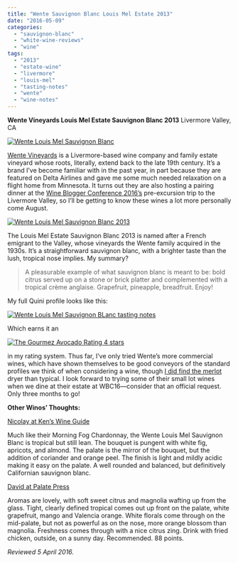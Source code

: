 ```yaml
---
title: "Wente Sauvignon Blanc Louis Mel Estate 2013"
date: "2016-05-09"
categories: 
  - "sauvignon-blanc"
  - "white-wine-reviews"
  - "wine"
tags: 
  - "2013"
  - "estate-wine"
  - "livermore"
  - "louis-mel"
  - "tasting-notes"
  - "wente"
  - "wine-notes"
---
```


**Wente Vineyards Louis Mel Estate Sauvignon Blanc 2013** Livermore Valley, CA

[![Wente Louis Mel Sauvignon Blanc](http://s3.amazonaws.com/thegourmez-wpmedia/2016/04/WenteSavBlanc01-395x500.jpg)](http://s3.amazonaws.com/thegourmez-wpmedia/2016/04/WenteSavBlanc01.jpg)

[Wente Vineyards](http://www.wentevineyards.com/) is a Livermore-based wine company and family estate vineyard whose roots, literally, extend back to the late 19th century. It’s a brand I’ve become familiar with in the past year, in part because they are featured on Delta Airlines and gave me some much needed relaxation on a flight home from Minnesota. It turns out they are also hosting a pairing dinner at the [Wine Blogger Conference 2016’s](http://winebloggersconference.org/excursions/) pre-excursion trip to the Livermore Valley, so I’ll be getting to know these wines a lot more personally come August.

[![Wente Louis Mel Sauvignon Blanc 2013](http://s3.amazonaws.com/thegourmez-wpmedia/2016/04/WenteSavBlanc02-334x500.jpg)](http://s3.amazonaws.com/thegourmez-wpmedia/2016/04/WenteSavBlanc02.jpg)

The Louis Mel Estate Sauvignon Blanc 2013 is named after a French emigrant to the Valley, whose vineyards the Wente family acquired in the 1930s. It’s a straightforward sauvignon blanc, with a brighter taste than the lush, tropical nose implies. My summary?

> A pleasurable example of what sauvignon blanc is meant to be: bold citrus served up on a stone or brick platter and complemented with a tropical crème anglaise. Grapefruit, pineapple, breadfruit. Enjoy!

My full Quini profile looks like this:

[![Wente Louis Mel Sauvignon BLanc tasting notes](http://s3.amazonaws.com/thegourmez-wpmedia/2016/04/Wente-Sav-Blanc2-747x1024.jpg)](http://s3.amazonaws.com/thegourmez-wpmedia/2016/04/Wente-Sav-Blanc2.jpg)

Which earns it an

[![The Gourmez Avocado Rating 4 stars](http://s3.amazonaws.com/thegourmez-wpmedia/2009/05/rating_avocado1.gif)](http://s3.amazonaws.com/thegourmez-wpmedia/2009/05/rating_avocado1.gif)

in my rating system. Thus far, I’ve only tried Wente’s more commercial wines, which have shown themselves to be good conveyors of the standard profiles we think of when considering a wine, though [I did find the merlot](https://www.vivino.com/wineries/wente-vineyards/wines/california-merlot-9999) dryer than typical. I look forward to trying some of their small lot wines when we dine at their estate at WBC16—consider that an official request. Only three months to go!

**Other Winos’ Thoughts:**

[Nicolay at Ken’s Wine Guide](http://www.kenswineguide.com/wine_review/Wente-2013-Louis-Mel-Sauvignon-Blanc)

Much like their Morning Fog Chardonnay, the Wente Louis Mel Sauvignon Blanc is tropical but still lean. The bouquet is pungent with white fig, apricots, and almond. The palate is the mirror of the bouquet, but the addition of coriander and orange peel. The finish is light and mildly acidic making it easy on the palate. A well rounded and balanced, but definitively Californian sauvignon blanc.

[David at Palate Press](http://palatepress.com/2015/09/wine/what-were-drinking-2012-poggionotte-nero-davola/)

Aromas are lovely, with soft sweet citrus and magnolia wafting up from the glass. Tight, clearly defined tropical comes out up front on the palate, white grapefruit, mango and Valencia orange. White florals come through on the mid-palate, but not as powerful as on the nose, more orange blossom than magnolia. Freshness comes through with a nice citrus zing. Drink with fried chicken, outside, on a sunny day. Recommended. 88 points.

_Reviewed 5 April 2016._
